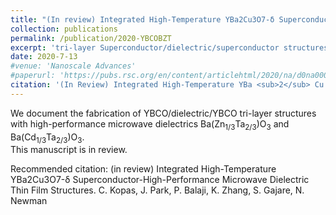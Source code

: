 ```yaml
---
title: "(In review) Integrated High-Temperature YBa2Cu3O7-δ Superconductor-High-Performance Microwave Dielectric Thin Film Structures."
collection: publications
permalink: /publication/2020-YBCOBZT
excerpt: 'tri-layer Superconductor/dielectric/superconductor structures of high-Tc superconductor YBCO and low-loss high-performance microwave dielectrics BZT and BCT were fabricarted by introducing a SrTiO3 barrier layer between the YBCO and dielectric layers.'
date: 2020-7-13
#venue: 'Nanoscale Advances'
#paperurl: 'https://pubs.rsc.org/en/content/articlehtml/2020/na/d0na00066c'
citation: '(In Review) Integrated High-Temperature YBa <sub>2</sub> Cu <sub>3 O<sub>7-δ</sub> Superconductor-High-Performance Microwave Dielectric Thin Film Structures. C. Kopas, J. Park, P. Balaji, K. Zhang, S. Gajare, N. Newman'
---
```

We document the fabrication of YBCO/dielectric/YBCO tri-layer structures with high-performance microwave dielectrics Ba(Zn<sub>1/3</sub>Ta<sub>2/3</sub>)O<sub>3</sub> and Ba(Cd<sub>1/3</sub>Ta<sub>2/3</sub>)O<sub>3</sub>.  
This manuscript is in review.  

Recommended citation: (in review) Integrated High-Temperature YBa2Cu3O7-δ Superconductor-High-Performance Microwave Dielectric Thin Film Structures. C. Kopas, J. Park, P. Balaji, K. Zhang, S. Gajare, N. Newman
